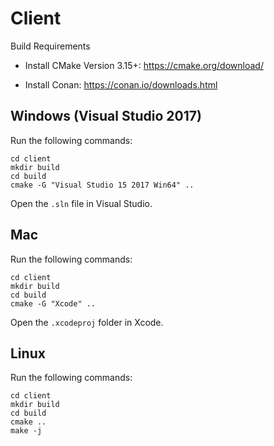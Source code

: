 # Client

Build Requirements

* Install CMake Version 3.15+: https://cmake.org/download/

* Install Conan: https://conan.io/downloads.html

## Windows (Visual Studio 2017)

Run the following commands:

```
cd client
mkdir build
cd build
cmake -G "Visual Studio 15 2017 Win64" ..
```

Open the `.sln` file in Visual Studio.

## Mac

Run the following commands:

```
cd client
mkdir build
cd build
cmake -G "Xcode" ..
```

Open the `.xcodeproj` folder in Xcode.

## Linux

Run the following commands:

```
cd client
mkdir build
cd build
cmake ..
make -j
```
